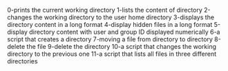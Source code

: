 0-prints the current working directory
1-lists the content of directory
2-changes the working directory to the user home directory
3-displays the directory content in a long format
4-display hidden files in a long format
5-display directory content with user and group ID displayed numerically
6-a script that creates a directory
7-moving a file from directory to directory
8-delete the file
9-delete the directory
10-a script that changes the working directory to the previous one
11-a script that lists all files in three different directories

